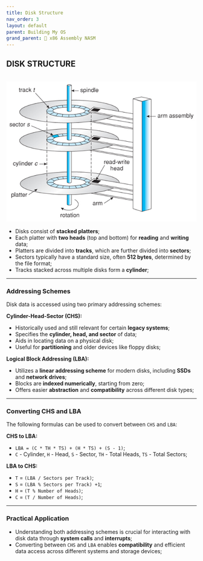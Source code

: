 ```yaml
---
title: Disk Structure
nav_order: 3
layout: default
parent: Building My OS
grand_parent: 🔲 x86 Assembly NASM
---
```


## **DISK STRUCTURE**

<div style="text-align:center;">
    <br>
    <img src="../../../assets/images/disk_structure.jpg" alt="Disk Structure Diagram">
</div>

   - Disks consist of **stacked platters**;
   - Each platter with **two heads** (top and bottom) for **reading** and **writing** data;
   - Platters are divided into **tracks**, which are further divided into **sectors**;
   - Sectors typically have a standard size, often **512 bytes**, determined by the file format;
   - Tracks stacked across multiple disks form a **cylinder**;

----

### **Addressing Schemes**

Disk data is accessed using two primary addressing schemes:

**Cylinder-Head-Sector (CHS):**

- Historically used and still relevant for certain **legacy systems**;
- Specifies the **cylinder, head, and sector** of data;
- Aids in locating data on a physical disk;
- Useful for **partitioning** and older devices like floppy disks;

**Logical Block Addressing (LBA):**

- Utilizes a **linear addressing scheme** for modern disks, including **SSDs** and **network drives**;
- Blocks are **indexed numerically**, starting from zero;
- Offers easier **abstraction** and **compatibility** across different disk types;

----

### **Converting CHS and LBA**

The following formulas can be used to convert between `CHS` and `LBA`:

**CHS to LBA:**

- `LBA = (C * TH * TS) + (H * TS) + (S - 1)`;
- `C` - Cylinder, `H` - Head, `S` - Sector, `TH` - Total Heads, `TS` - Total Sectors;

**LBA to CHS:**

- `T` = `(LBA / Sectors per Track)`;
- `S` = `(LBA % Sectors per Track) +1`;
- `H` = `(T % Number of Heads)`;
- `C` = `(T / Number of Heads)`;

----

### **Practical Application**

- Understanding both addressing schemes is crucial for interacting with disk data through **system calls** and **interrupts**;
- Converting between `CHS` and `LBA` enables **compatibility** and efficient data access across different systems and storage devices;